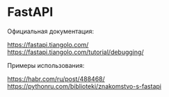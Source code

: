 # FastAPI

Официальная документация:

https://fastapi.tiangolo.com/
https://fastapi.tiangolo.com/tutorial/debugging/

Примеры использования:

https://habr.com/ru/post/488468/
https://pythonru.com/biblioteki/znakomstvo-s-fastapi
